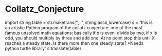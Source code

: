 # Collatz_Conjecture
import string
table = str.maketrans('', '', string.ascii_lowercase)
s = 'this is an artistic Python program of the collatz conjecture: one of the most famous unsolved math equations; basically if x is even, divide by two, if x is odd, you should multiply by three and add one. At no point stop this until X reaches a steady state. Is there more then one steady state? *Needs python turtle library'
s.translate(table)
